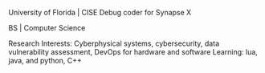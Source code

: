 University of Florida | CISE 
Debug coder for Synapse X

BS | Computer Science

Research Interests: Cyberphysical systems, cybersecurity, data vulnerability assessment, DevOps for hardware and software
Learning: lua, java, and python, C++

